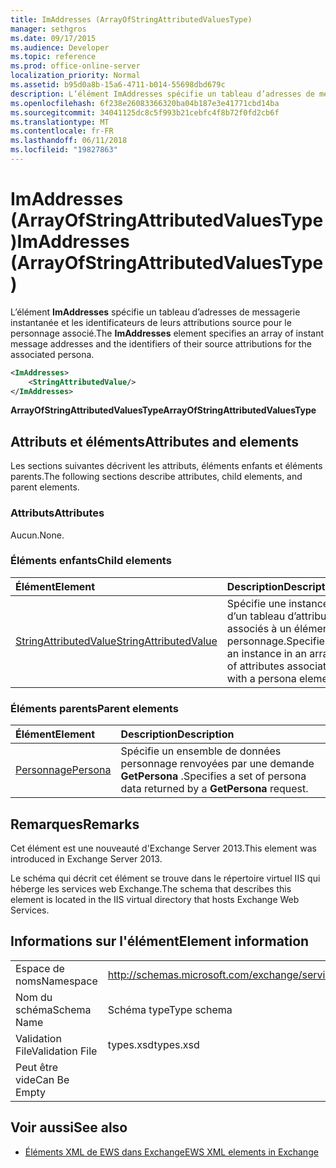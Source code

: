 ```yaml
---
title: ImAddresses (ArrayOfStringAttributedValuesType)
manager: sethgros
ms.date: 09/17/2015
ms.audience: Developer
ms.topic: reference
ms.prod: office-online-server
localization_priority: Normal
ms.assetid: b95d0a8b-15a6-4711-b014-55698dbd679c
description: L’élément ImAddresses spécifie un tableau d’adresses de messagerie instantanée et les identificateurs de leurs attributions source pour le personnage associé.
ms.openlocfilehash: 6f238e26083366320ba04b187e3e41771cbd14ba
ms.sourcegitcommit: 34041125dc8c5f993b21cebfc4f8b72f0fd2cb6f
ms.translationtype: MT
ms.contentlocale: fr-FR
ms.lasthandoff: 06/11/2018
ms.locfileid: "19827863"
---
```

# <a name="imaddresses-arrayofstringattributedvaluestype"></a><span data-ttu-id="ca5b5-103">ImAddresses (ArrayOfStringAttributedValuesType)</span><span class="sxs-lookup"><span data-stu-id="ca5b5-103">ImAddresses (ArrayOfStringAttributedValuesType)</span></span>

<span data-ttu-id="ca5b5-104">L’élément **ImAddresses** spécifie un tableau d’adresses de messagerie instantanée et les identificateurs de leurs attributions source pour le personnage associé.</span><span class="sxs-lookup"><span data-stu-id="ca5b5-104">The **ImAddresses** element specifies an array of instant message addresses and the identifiers of their source attributions for the associated persona.</span></span> 
  
```XML
<ImAddresses>
    <StringAttributedValue/>
</ImAddresses>
```

 <span data-ttu-id="ca5b5-105">**ArrayOfStringAttributedValuesType**</span><span class="sxs-lookup"><span data-stu-id="ca5b5-105">**ArrayOfStringAttributedValuesType**</span></span>
## <a name="attributes-and-elements"></a><span data-ttu-id="ca5b5-106">Attributs et éléments</span><span class="sxs-lookup"><span data-stu-id="ca5b5-106">Attributes and elements</span></span>

<span data-ttu-id="ca5b5-107">Les sections suivantes décrivent les attributs, éléments enfants et éléments parents.</span><span class="sxs-lookup"><span data-stu-id="ca5b5-107">The following sections describe attributes, child elements, and parent elements.</span></span>
  
### <a name="attributes"></a><span data-ttu-id="ca5b5-108">Attributs</span><span class="sxs-lookup"><span data-stu-id="ca5b5-108">Attributes</span></span>

<span data-ttu-id="ca5b5-109">Aucun.</span><span class="sxs-lookup"><span data-stu-id="ca5b5-109">None.</span></span>
  
### <a name="child-elements"></a><span data-ttu-id="ca5b5-110">Éléments enfants</span><span class="sxs-lookup"><span data-stu-id="ca5b5-110">Child elements</span></span>

|<span data-ttu-id="ca5b5-111">**Élément**</span><span class="sxs-lookup"><span data-stu-id="ca5b5-111">**Element**</span></span>|<span data-ttu-id="ca5b5-112">**Description**</span><span class="sxs-lookup"><span data-stu-id="ca5b5-112">**Description**</span></span>|
|:-----|:-----|
|[<span data-ttu-id="ca5b5-113">StringAttributedValue</span><span class="sxs-lookup"><span data-stu-id="ca5b5-113">StringAttributedValue</span></span>](stringattributedvalue.md) <br/> |<span data-ttu-id="ca5b5-114">Spécifie une instance d’un tableau d’attributs associés à un élément personnage.</span><span class="sxs-lookup"><span data-stu-id="ca5b5-114">Specifies an instance in an array of attributes associated with a persona element.</span></span>  <br/> |
   
### <a name="parent-elements"></a><span data-ttu-id="ca5b5-115">Éléments parents</span><span class="sxs-lookup"><span data-stu-id="ca5b5-115">Parent elements</span></span>

|<span data-ttu-id="ca5b5-116">**Élément**</span><span class="sxs-lookup"><span data-stu-id="ca5b5-116">**Element**</span></span>|<span data-ttu-id="ca5b5-117">**Description**</span><span class="sxs-lookup"><span data-stu-id="ca5b5-117">**Description**</span></span>|
|:-----|:-----|
|[<span data-ttu-id="ca5b5-118">Personnage</span><span class="sxs-lookup"><span data-stu-id="ca5b5-118">Persona</span></span>](persona.md) <br/> |<span data-ttu-id="ca5b5-119">Spécifie un ensemble de données personnage renvoyées par une demande **GetPersona** .</span><span class="sxs-lookup"><span data-stu-id="ca5b5-119">Specifies a set of persona data returned by a **GetPersona** request.</span></span>  <br/> |
   
## <a name="remarks"></a><span data-ttu-id="ca5b5-120">Remarques</span><span class="sxs-lookup"><span data-stu-id="ca5b5-120">Remarks</span></span>

<span data-ttu-id="ca5b5-121">Cet élément est une nouveauté d'Exchange Server 2013.</span><span class="sxs-lookup"><span data-stu-id="ca5b5-121">This element was introduced in Exchange Server 2013.</span></span>
  
<span data-ttu-id="ca5b5-122">Le schéma qui décrit cet élément se trouve dans le répertoire virtuel IIS qui héberge les services web Exchange.</span><span class="sxs-lookup"><span data-stu-id="ca5b5-122">The schema that describes this element is located in the IIS virtual directory that hosts Exchange Web Services.</span></span>
  
## <a name="element-information"></a><span data-ttu-id="ca5b5-123">Informations sur l'élément</span><span class="sxs-lookup"><span data-stu-id="ca5b5-123">Element information</span></span>

|||
|:-----|:-----|
|<span data-ttu-id="ca5b5-124">Espace de noms</span><span class="sxs-lookup"><span data-stu-id="ca5b5-124">Namespace</span></span>  <br/> |http://schemas.microsoft.com/exchange/services/2006/types  <br/> |
|<span data-ttu-id="ca5b5-125">Nom du schéma</span><span class="sxs-lookup"><span data-stu-id="ca5b5-125">Schema Name</span></span>  <br/> |<span data-ttu-id="ca5b5-126">Schéma type</span><span class="sxs-lookup"><span data-stu-id="ca5b5-126">Type schema</span></span>  <br/> |
|<span data-ttu-id="ca5b5-127">Validation File</span><span class="sxs-lookup"><span data-stu-id="ca5b5-127">Validation File</span></span>  <br/> |<span data-ttu-id="ca5b5-128">types.xsd</span><span class="sxs-lookup"><span data-stu-id="ca5b5-128">types.xsd</span></span>  <br/> |
|<span data-ttu-id="ca5b5-129">Peut être vide</span><span class="sxs-lookup"><span data-stu-id="ca5b5-129">Can Be Empty</span></span>  <br/> ||
   
## <a name="see-also"></a><span data-ttu-id="ca5b5-130">Voir aussi</span><span class="sxs-lookup"><span data-stu-id="ca5b5-130">See also</span></span>



- [<span data-ttu-id="ca5b5-131">Éléments XML de EWS dans Exchange</span><span class="sxs-lookup"><span data-stu-id="ca5b5-131">EWS XML elements in Exchange</span></span>](ews-xml-elements-in-exchange.md)

